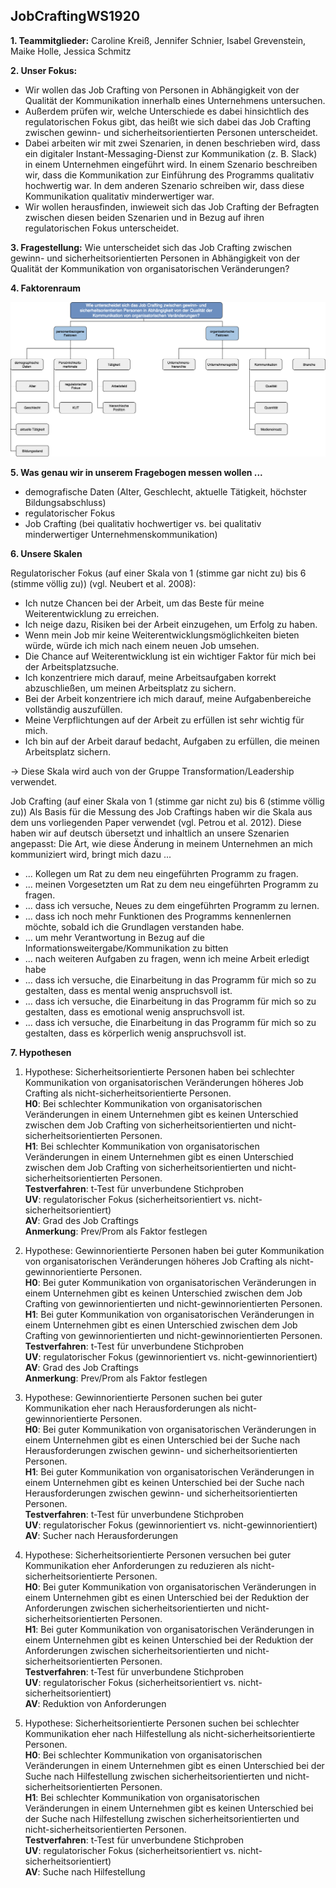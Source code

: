 
## JobCraftingWS1920


**1. Teammitglieder:** Caroline Kreiß, Jennifer Schnier, Isabel Grevenstein, Maike Holle, Jessica Schmitz

**2. Unser Fokus:** 

* Wir wollen das Job Crafting von Personen in Abhängigkeit von der Qualität der Kommunikation innerhalb eines Unternehmens untersuchen.
* Außerdem prüfen wir, welche Unterschiede es dabei hinsichtlich des regulatorischen Fokus gibt, das heißt wie sich dabei das Job Crafting zwischen gewinn- und sicherheitsorientierten Personen unterscheidet.
* Dabei arbeiten wir mit zwei Szenarien, in denen beschrieben wird, dass ein digitaler Instant-Messaging-Dienst zur Kommunikation (z. B. Slack) in einem Unternehmen eingeführt wird. In einem Szenario beschreiben wir, dass die Kommunikation zur Einführung des Programms qualitativ hochwertig war. In dem anderen Szenario schreiben wir, dass diese Kommunikation qualitativ minderwertiger war. 
* Wir wollen herausfinden, inwieweit sich das Job Crafting der Befragten zwischen diesen beiden Szenarien und in Bezug auf ihren regulatorischen Fokus unterscheidet.

**3. Fragestellung:** Wie unterscheidet sich das Job Crafting zwischen gewinn- und sicherheitsorientierten Personen in Abhängigkeit von der Qualität der Kommunikation von organisatorischen Veränderungen?

**4. Faktorenraum**

![Faktorenraum](https://raw.githubusercontent.com/JessicaS2512/JobCraftingWS1920/master/images/Faktorenraum%20Job%20Crafting.png)

**5. Was genau wir in unserem Fragebogen messen wollen ...**

* demografische Daten (Alter, Geschlecht, aktuelle Tätigkeit, höchster Bildungsabschluss)
* regulatorischer Fokus
* Job Crafting (bei qualitativ hochwertiger vs. bei qualitativ minderwertiger Unternehmenskommunikation)

**6. Unsere Skalen**

Regulatorischer Fokus (auf einer Skala von 1 (stimme gar nicht zu) bis 6 (stimme völlig zu)) (vgl. Neubert et al. 2008):

* Ich nutze Chancen bei der Arbeit, um das Beste für meine Weiterentwicklung zu erreichen.
* Ich neige dazu, Risiken bei der Arbeit einzugehen, um Erfolg zu haben.
* Wenn mein Job mir keine Weiterentwicklungsmöglichkeiten bieten würde, würde ich mich nach einem neuen Job umsehen.
* Die Chance auf Weiterentwicklung ist ein wichtiger Faktor für mich bei der Arbeitsplatzsuche.
* Ich konzentriere mich darauf, meine Arbeitsaufgaben korrekt abzuschließen, um meinen Arbeitsplatz zu sichern.
* Bei der Arbeit konzentriere ich mich darauf, meine Aufgabenbereiche vollständig auszufüllen.
* Meine Verpflichtungen auf der Arbeit zu erfüllen ist sehr wichtig für mich.
* Ich bin auf der Arbeit darauf bedacht, Aufgaben zu erfüllen, die meinen Arbeitsplatz sichern.

-> Diese Skala wird auch von der Gruppe Transformation/Leadership verwendet.

Job Crafting (auf einer Skala von 1 (stimme gar nicht zu) bis 6 (stimme völlig zu)) 
Als Basis für die Messung des Job Craftings haben wir die Skala aus dem uns vorliegenden Paper verwendet (vgl. Petrou et al. 2012). Diese haben wir auf deutsch übersetzt und inhaltlich an unsere Szenarien angepasst:
Die Art, wie diese Änderung in meinem Unternehmen an mich kommuniziert wird, bringt mich dazu ...

* ... Kollegen um Rat zu dem neu eingeführten Programm zu fragen.
* ... meinen Vorgesetzten um Rat zu dem neu eingeführten Programm zu fragen.
* ... dass ich versuche, Neues zu dem eingeführten Programm zu lernen.
* ... dass ich noch mehr Funktionen des Programms kennenlernen möchte, sobald ich die Grundlagen verstanden habe.
* ... um mehr Verantwortung in Bezug auf die Informationsweitergabe/Kommunikation zu bitten
* ... nach weiteren Aufgaben zu fragen, wenn ich meine Arbeit erledigt habe
* ... dass ich versuche, die Einarbeitung in das Programm für mich so zu gestalten, dass es mental wenig anspruchsvoll ist.
* ... dass ich versuche, die Einarbeitung in das Programm für mich so zu gestalten, dass es emotional wenig anspruchsvoll ist.
* ... dass ich versuche, die Einarbeitung in das Programm für mich so zu gestalten, dass es körperlich wenig anspruchsvoll ist.

**7. Hypothesen**

1. Hypothese: Sicherheitsorientierte Personen haben bei schlechter Kommunikation von organisatorischen Veränderungen höheres Job Crafting als nicht-sicherheitsorientierte Personen.  
**H0**: Bei schlechter Kommunikation von organisatorischen Veränderungen in einem Unternehmen gibt es keinen Unterschied zwischen dem Job Crafting von sicherheitsorientierten und nicht-sicherheitsorientierten Personen.  
**H1**: Bei schlechter Kommunikation von organisatorischen Veränderungen in einem Unternehmen gibt es einen Unterschied zwischen dem Job Crafting von sicherheitsorientierten und nicht-sicherheitsorientierten Personen.  
**Testverfahren**: t-Test für unverbundene Stichproben  
**UV**: regulatorischer Fokus (sicherheitsorientiert vs. nicht-sicherheitsorientiert)  
**AV**: Grad des Job Craftings  
**Anmerkung**: Prev/Prom als Faktor festlegen


2. Hypothese: Gewinnorientierte Personen haben bei guter Kommunikation von organisatorischen Veränderungen höheres Job Crafting als nicht-gewinnorientierte Personen.   
**H0**: Bei guter Kommunikation von organisatorischen Veränderungen in einem Unternehmen gibt es keinen Unterschied zwischen dem Job Crafting von gewinnorientierten und nicht-gewinnorientierten Personen.  
**H1**: Bei guter Kommunikation von organisatorischen Veränderungen in einem Unternehmen gibt es einen Unterschied zwischen dem Job Crafting von gewinnorientierten und nicht-gewinnorientierten Personen.  
**Testverfahren**: t-Test für unverbundene Stichproben  
**UV**: regulatorischer Fokus (gewinnorientiert vs. nicht-gewinnorientiert)  
**AV**: Grad des Job Craftings  
**Anmerkung**: Prev/Prom als Faktor festlegen

3. Hypothese: Gewinnorientierte Personen suchen bei guter Kommunikation eher nach Herausforderungen als nicht-gewinnorientierte Personen.  
**H0**: Bei guter Kommunikation von organisatorischen Veränderungen in einem Unternehmen gibt es einen Unterschied bei der Suche nach Herausforderungen zwischen gewinn- und sicherheitsorientierten Personen.  
**H1**: Bei guter Kommunikation von organisatorischen Veränderungen in einem Unternehmen gibt es keinen Unterschied bei der Suche nach Herausforderungen zwischen gewinn- und sicherheitsorientierten Personen.  
**Testverfahren**: t-Test für unverbundene Stichproben  
**UV**: regulatorischer Fokus (gewinnorientiert vs. nicht-gewinnorientiert)  
**AV**: Sucher nach Herausforderungen

4. Hypothese: Sicherheitsorientierte Personen versuchen bei guter Kommunikation eher Anforderungen zu reduzieren als nicht-sicherheitsorientierte Personen.  
**H0**: Bei guter Kommunikation von organisatorischen Veränderungen in einem Unternehmen gibt es einen Unterschied bei der Reduktion der Anforderungen zwischen sicherheitsorientierten und nicht-sicherheitsorientierten Personen.  
**H1**: Bei guter Kommunikation von organisatorischen Veränderungen in einem Unternehmen gibt es keinen Unterschied bei der Reduktion der Anforderungen zwischen sicherheitsorientierten und nicht-sicherheitsorientierten Personen.  
**Testverfahren**: t-Test für unverbundene Stichproben  
**UV**: regulatorischer Fokus (sicherheitsorientiert vs. nicht-sicherheitsorientiert)  
**AV**: Reduktion von Anforderungen

5. Hypothese: Sicherheitsorientierte Personen suchen bei schlechter Kommunikation eher nach Hilfestellung als nicht-sicherheitsorientierte Personen.  
**H0**: Bei schlechter Kommunikation von organisatorischen Veränderungen in einem Unternehmen gibt es einen Unterschied bei der Suche nach Hilfestellung zwischen sicherheitsorientierten und nicht-sicherheitsorientierten Personen.  
**H1**: Bei schlechter Kommunikation von organisatorischen Veränderungen in einem Unternehmen gibt es keinen Unterschied bei der Suche nach Hilfestellung zwischen sicherheitsorientierten und nicht-sicherheitsorientierten Personen.  
**Testverfahren**: t-Test für unverbundene Stichproben  
**UV**: regulatorischer Fokus (sicherheitsorientiert vs. nicht-sicherheitsorientiert)  
**AV**: Suche nach Hilfestellung

